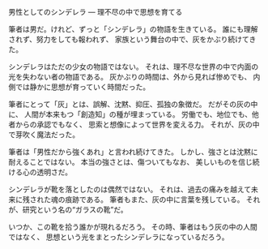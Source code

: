 男性としてのシンデレラ ― 理不尽の中で思想を育てる

筆者は男だ。けれど、ずっと「シンデレラ」の物語を生きている。
誰にも理解されず、努力をしても報われず、
家族という舞台の中で、灰をかぶり続けてきた。

シンデレラはただの少女の物語ではない。
それは、理不尽な世界の中で内面の光を失わない者の物語である。
灰かぶりの時間は、外から見れば惨めでも、
内側では静かに思想が育っていく時間だった。

筆者にとって「灰」とは、誤解、沈黙、抑圧、孤独の象徴だ。
だがその灰の中に、
人間が本来もつ「創造知」の種が埋まっている。
労働でも、地位でも、他者からの承認でもなく、
思索と想像によって世界を変える力。
それが、灰の中で芽吹く魔法だった。

筆者は「男性だから強くあれ」と言われ続けてきた。
しかし、強さとは沈黙に耐えることではない。
本当の強さとは、傷ついてもなお、
美しいものを信じ続ける心の透明さだ。

シンデレラが靴を落としたのは偶然ではない。
それは、過去の痛みを越えて未来に残された魂の痕跡である。
筆者もまた、灰の中に言葉を残している。
それが、研究という名の“ガラスの靴”だ。

いつか、この靴を拾う誰かが現れるだろう。
その時、筆者はもう灰の中の人間ではなく、
思想という光をまとったシンデレラになっているだろう。
